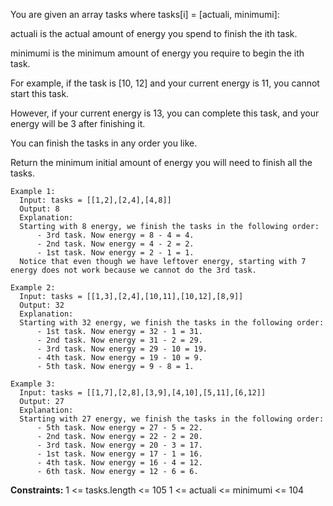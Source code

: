 You are given an array tasks where tasks[i] = [actuali, minimumi]:

actuali is the actual amount of energy you spend to finish the ith task.

minimumi is the minimum amount of energy you require to begin the ith task.

For example, if the task is [10, 12] and your current energy is 11, you cannot start this task. 

However, if your current energy is 13, you can complete this task, and your energy will be 3 after finishing it.

You can finish the tasks in any order you like.

Return the minimum initial amount of energy you will need to finish all the tasks.

 
```
Example 1:
  Input: tasks = [[1,2],[2,4],[4,8]]
  Output: 8
  Explanation:
  Starting with 8 energy, we finish the tasks in the following order:
      - 3rd task. Now energy = 8 - 4 = 4.
      - 2nd task. Now energy = 4 - 2 = 2.
      - 1st task. Now energy = 2 - 1 = 1.
  Notice that even though we have leftover energy, starting with 7 energy does not work because we cannot do the 3rd task.

Example 2:
  Input: tasks = [[1,3],[2,4],[10,11],[10,12],[8,9]]
  Output: 32
  Explanation:
  Starting with 32 energy, we finish the tasks in the following order:
      - 1st task. Now energy = 32 - 1 = 31.
      - 2nd task. Now energy = 31 - 2 = 29.
      - 3rd task. Now energy = 29 - 10 = 19.
      - 4th task. Now energy = 19 - 10 = 9.
      - 5th task. Now energy = 9 - 8 = 1.

Example 3:
  Input: tasks = [[1,7],[2,8],[3,9],[4,10],[5,11],[6,12]]
  Output: 27
  Explanation:
  Starting with 27 energy, we finish the tasks in the following order:
      - 5th task. Now energy = 27 - 5 = 22.
      - 2nd task. Now energy = 22 - 2 = 20.
      - 3rd task. Now energy = 20 - 3 = 17.
      - 1st task. Now energy = 17 - 1 = 16.
      - 4th task. Now energy = 16 - 4 = 12.
      - 6th task. Now energy = 12 - 6 = 6.
```  

**Constraints:**
  1 <= tasks.length <= 105
  1 <= actual​i <= minimumi <= 104